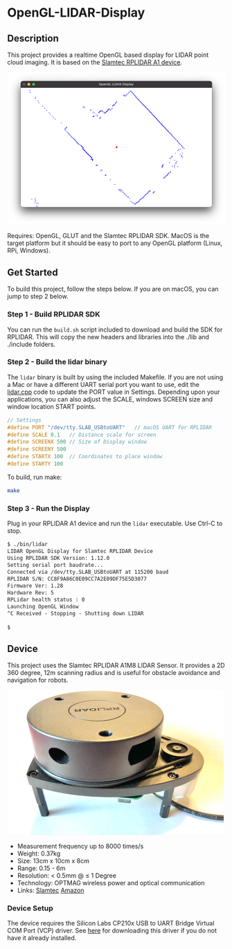 # OpenGL-LIDAR-Display

## Description
This project provides a realtime OpenGL based display for LIDAR point cloud imaging. It is based on the [Slamtec  RPLIDAR A1 device](https://www.slamtec.com/en/Lidar/A1).

![Display](demo.png)

Requires: OpenGL, GLUT and the Slamtec RPLIDAR SDK. MacOS is the target platform but it should be easy to port to any OpenGL platform (Linux, RPi, Windows).

## Get Started
To build this project, follow the steps below.  If you are on macOS, you can jump to step 2 below.

### Step 1 - Build RPLIDAR SDK
You can run the `build.sh` script included to download and build the SDK for RPLIDAR. This will copy the new headers and libraries into the ./lib and ./include folders.

### Step 2 - Build the lidar binary
The `lidar` binary is built by using the included Makefile.  If you are not using a Mac or have a different UART serial port you want to use, edit the [lidar.cpp](lidar.cpp) code to update the PORT value in Settings.  Depending upon your applications, you can also adjust the SCALE, windows SCREEN size and window location START points.

```cpp
// Settings 
#define PORT "/dev/tty.SLAB_USBtoUART"   // macOS UART for RPLIDAR
#define SCALE 0.1   // Distance scale for screen
#define SCREENX 500 // Size of Display window
#define SCREENY 500 
#define STARTX 100  // Coordinates to place window
#define STARTY 100
```

To build, run make:

```bash
make
```

### Step 3 - Run the Display
Plug in your RPLIDAR A1 device and run the `lidar` executable.  Use Ctrl-C to stop.

```
$ ./bin/lidar               
LIDAR OpenGL Display for Slamtec RPLIDAR Device
Using RPLIDAR SDK Version: 1.12.0
Setting serial port baudrate...
Connected via /dev/tty.SLAB_USBtoUART at 115200 baud
RPLIDAR S/N: CC8F9A86C0E09CC7A2E09DF75E5D3077
Firmware Ver: 1.28
Hardware Rev: 5
RPLidar health status : 0
Launching OpenGL Window
^C Received - Stopping - Shutting down LIDAR

$
```

## Device 

This project uses the Slamtec RPLIDAR A1M8 LIDAR Sensor.  It provides a 2D 360 degree, 12m scanning radius and is useful for obstacle avoidance and navigation for robots.

![Display](Slamtec-RPLIDAR-A1.png)

* Measurement frequency up to 8000 times/s
* Weight: 0.37kg
* Size: 13cm x 10cm x 8cm 
* Range: 0.15 - 6m
* Resolution: < 0.5mm @ ≤ 1 Degree
* Technology: OPTMAG wireless power and optical communication 
* Links: [Slamtec](https://www.slamtec.com/en/Lidar/A1) [Amazon](https://www.amazon.com/Slamtec-RPLIDAR-Scanning-Avoidance-Navigation/dp/B07TJW5SXF)


### Device Setup

The device requires the Silicon Labs CP210x USB to UART Bridge Virtual COM Port (VCP) driver.  See [here](https://www.silabs.com/developers/usb-to-uart-bridge-vcp-drivers) for downloading this driver if you do not have it already installed.

